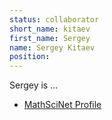 ```yaml
---
status: collaborator
short_name: kitaev
first_name: Sergey
name: Sergey Kitaev
position: 
---
```

Sergey is ...

- [MathSciNet Profile](https://mathscinet.ams.org/mathscinet/MRAuthorID/706993)